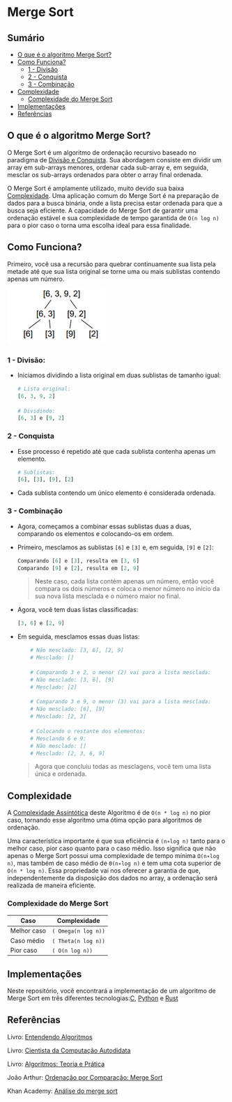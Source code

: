 # Merge Sort 

## Sumário

- [O que é o algoritmo Merge Sort?](#o-que-é-o-algoritmo-merge-sort)
- [Como Funciona?](#como-funciona)
    - [1 - Divisão](#1---divisão)
    - [2 - Conquista](#2---conquista)
    - [3 - Combinação](#3---combinação)
- [Complexidade](#complexidade)
  - [Complexidade do Merge Sort](#complexidade-do-merge-sort)
- [Implementações](#implementações)
- [Referências](#referências)

## O que é o algoritmo Merge Sort?

O Merge Sort é um algoritmo de ordenação recursivo baseado no paradigma de <a href="#divisão-e-conquista">Divisão e Conquista</a>.  Sua abordagem consiste em dividir um array em sub-arrays menores, ordenar cada sub-array e, em seguida, mesclar os sub-arrays ordenados para obter o array final ordenada.

O Merge Sort é amplamente utilizado, muito devido sua baixa <a href="#complexidade">Complexidade</a>. Uma aplicação comum do Merge Sort é na preparação de dados para a busca binária, onde a lista precisa estar ordenada para que a busca seja eficiente. A capacidade do Merge Sort de garantir uma ordenação estável e sua complexidade de tempo garantida de ``O(n log n)`` para o pior caso o torna uma escolha ideal para essa finalidade.

## Como Funciona?

Primeiro, você usa a recursão para quebrar continuamente sua lista pela metade até que sua lista original se torne uma ou mais sublistas contendo apenas um número.

![Merge Sort](../assents/image01.png)

### 1 - Divisão:

- Iniciamos dividindo a lista original em duas sublistas de tamanho igual:<br>
    ```python
    # Lista original: 
    [6, 3, 9, 2]

    # Dividindo: 
    [6, 3] e [9, 2]
    ```
### 2 - Conquista

- Esse processo é repetido até que cada sublista contenha apenas um elemento.
    ```python
    # Sublistas: 
    [6], [3], [9], [2]
    ```

- Cada sublista contendo um único elemento é considerada ordenada. 


### 3 - Combinação

- Agora, começamos a combinar essas sublistas duas a duas, comparando os elementos e colocando-os em ordem.

- Primeiro, mesclamos as sublistas `[6]` e `[3]` e, em seguida, `[9]` e `[2]`:
    ```python
    Comparando [6] e [3], resulta em [3, 6]
    Comparando [9] e [2], resulta em [2, 9]
    ```

    > Neste caso, cada lista contém apenas um número, então você compara os dois números e coloca o menor número no início da sua nova lista mesclada e o número maior no final.<br>

- Agora, você tem duas listas
classificadas:<br>
    ```python
    [3, 6] e [2, 9]
    ``` 
- Em seguida, mesclamos essas duas listas:

    ```python
        # Não mesclado: [3, 6], [2, 9]
        # Mesclado: []

        # Comparando 3 e 2, o menor (2) vai para a lista mesclada:
        # Não mesclado: [3, 6], [9]
        # Mesclado: [2]

        # Comparando 3 e 9, o menor (3) vai para a lista mesclada:
        # Não mesclado: [6], [9]
        # Mesclado: [2, 3]

        # Colocando o restante dos elementos:
        # Mesclando 6 e 9:
        # Não mesclado: []
        # Mesclado: [2, 3, 6, 9]
    ```
    > Agora que concluiu todas as mesclagens, você tem uma lista única e ordenada.

## Complexidade

A <a href="https://github.com/FabioHenriqueFarias/algorithms-And-Data-Dtructures/tree/main/Asymptotic_Notation">Complexidade Assintótica</a> deste Algoritmo é de ``O(n * log n)`` no pior caso, tornando esse algoritmo uma ótima  opção para algoritmos de ordenação.

Uma característica importante é que sua eficiência é ``(n∗log n)``
tanto para o melhor caso, pior caso quanto para o caso médio. Isso significa que não apenas o Merge Sort possui uma complexidade de tempo mínima ``Ω(n∗log n)``,  mas também de caso médio de ``Θ(n∗log n)`` e tem uma cota superior de ``O(n * log n)``. Essa propriedade vai nos oferecer a garantia de que, independentemente da disposição dos dados no array, a ordenação será realizada de maneira eficiente.

### Complexidade do Merge Sort

| Caso           | Complexidade       |
|----------------|--------------------|
| Melhor caso    | `( Omega(n log n))` |
| Caso médio     | `( Theta(n log n))` |
| Pior caso      | `( O(n log n))` |

## Implementações

Neste repositório, você encontrará a implementação de um algoritmo de Merge Sort em três diferentes tecnologias:<a href="https://github.com/FabioHenriqueFarias/algorithms-And-Data-Dtructures/tree/main/Algorithms/Sorting/1_MergeSort/C">C</a>, <a href="https://github.com/FabioHenriqueFarias/algorithms-And-Data-Dtructures/tree/main/Algorithms/Sorting/1_MergeSort/Python">Python</a> e <a href="https://github.com/FabioHenriqueFarias/algorithms-And-Data-Dtructures/tree/main/Algorithms/Sorting/1_MergeSort/Rust">Rust</a>

## Referências

Livro: <a href="https://novatec.com.br/livros/entendendo-algoritmos/">Entendendo Algoritmos</a> 

Livro: <a href="https://www.novatec.com.br/livros/cientista-da-computacao-autodidata/">Cientista da Computação Autodidata</a> 

Livro: <a href="https://www.grupogen.com.br/e-book-algoritmos-thomas-cormen-9788595159914">Algoritmos: Teoria e Prática</a> 

João Arthur: <a href="https://joaoarthurbm.github.io/eda/posts/merge-sort/">Ordenação por Comparação: Merge Sort
</a> 

Khan Academy: <a href="https://pt.khanacademy.org/computing/computer-science/algorithms/merge-sort/a/analysis-of-merge-sort">Análise do merge sort</a> 
